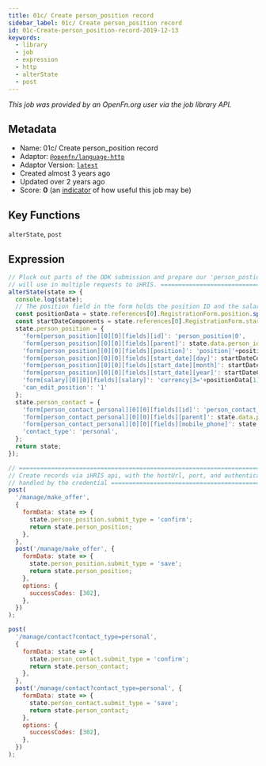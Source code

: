 ```yaml
---
title: 01c/ Create person_position record
sidebar_label: 01c/ Create person_position record
id: 01c-Create-person_position-record-2019-12-13
keywords:
  - library
  - job
  - expression
  - http
  - alterState
  - post
---
```


<em>This job was provided by an OpenFn.org user via the job library API.</em>

## Metadata

- Name: 01c/ Create person_position record
- Adaptor: [`@openfn/language-http`](https://www.github.com/openfn/language-http)
- Adaptor Version: [`latest`](https://www.github.com/openfn/language-http)
- Created almost 3 years ago
- Updated over 2 years ago
- Score: <b>0</b> (an [indicator](/adaptors/library/#library-scores) of how useful this job may be)

## Key Functions

`alterState`, `post`

## Expression

```js
// Pluck out parts of the ODK submission and prepare our 'person_postion' object that we
// will use in multiple requests to iHRIS. =====================================
alterState(state => {
  console.log(state);
  // The position field in the form holds the position ID and the salary
  const positionData = state.references[0].RegistrationForm.position.split('_');
  const startDateComponents = state.references[0].RegistrationForm.start_date.split('-')
  state.person_position = {
    'form[person_position][0][0][fields][id]': 'person_position|0',
    'form[person_position][0][0][fields][parent]': state.data.person_id,
    'form[person_position][0][0][fields][position]': 'position|'+positionData[0],
    'form[person_position][0][0][fields][start_date][day]': startDateComponents[2],
    'form[person_position][0][0][fields][start_date][month]': startDateComponents[1],
    'form[person_position][0][0][fields][start_date][year]': startDateComponents[0],
    'form[salary][0][0][fields][salary]': 'currency|3='+positionData[1],
    'can_edit_position': '1'
  };
  state.person_contact = {
    'form[person_contact_personal][0][0][fields][id]': 'person_contact_personal|0',
    'form[person_contact_personal][0][0][fields][parent]': state.data.person_id,
    'form[person_contact_personal][0][0][fields][mobile_phone]': state.references[0].RegistrationForm.phone_number,
    'contact_type': 'personal',
  };
  return state;
});

// =============================================================================
// Create records via iHRIS api, with the hostUrl, port, and authentication
// handled by the credential ===================================================
post(
  '/manage/make_offer',
  {
    formData: state => {
      state.person_position.submit_type = 'confirm';
      return state.person_position;
    },
  },
  post('/manage/make_offer', {
    formData: state => {
      state.person_position.submit_type = 'save';
      return state.person_position;
    },
    options: {
      successCodes: [302],
    },
  })
);

post(
  '/manage/contact?contact_type=personal',
  {
    formData: state => {
      state.person_contact.submit_type = 'confirm';
      return state.person_contact;
    },
  },
  post('/manage/contact?contact_type=personal', {
    formData: state => {
      state.person_contact.submit_type = 'save';
      return state.person_contact;
    },
    options: {
      successCodes: [302],
    },
  })
);


```